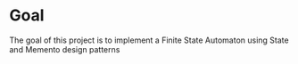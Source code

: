 # Goal
The goal of this project is to implement a Finite State Automaton using State and Memento design patterns
